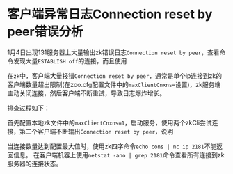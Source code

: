 # 客户端异常日志Connection reset by peer错误分析
1月4日出现131服务器上大量输出zk错误日志`Connection reset by peer`，查看命令发现大量`ESTABLISH off`的连接，而且使用

在`zk`中，客户端大量报错`Connection reset by peer`，通常是单个ip连接到zk的客户端数量超出限制(在zoo.cfg配置文件中的`maxClientCnxns=`设置)，zk服务端主动关闭连接，然后客户端不断重试，导致日志爆炸增长。

排查过程如下：

首先配置本地zk文件中的`maxClientCnxns=1`，启动服务，使用两个zkCli尝试连接，第二个客户端不断输出`Connection reset by peer`，说明

当连接数量达到配置最大值时，使用zk四字命令`echo cons | nc ip 2181`不能返回信息。
在客户端机器上使用`netstat -ano | grep 2181`命令查看所有连接到zk服务器的连接状态。
